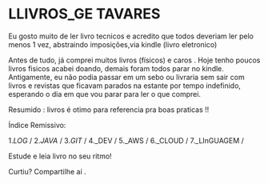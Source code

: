 # LLIVROS_GE TAVARES 
Eu gosto muito  de ler  livro tecnicos e acredito que todos deveriam ler 
pelo menos 1 vez, abstraindo imposições,via  kindle (livro eletronico)

Antes de tudo, já comprei muitos livros (físicos)  e caros . 
Hoje tenho poucos  livros fisicos acabei doando, demais foram 
todos parar no  kindle.
Antigamente, eu não podia passar em um sebo ou livraria sem sair com 
 livros e revistas que ficavam parados na estante por tempo indefinido, 
esperando o dia em que vou parar para ler o que comprei.

Resumido : livros é otimo para referencia pra boas praticas !! 

Índice Remissivo:

1._LOG_   /
2._JAVA_  /
3._GIT_  /
4._DEV /
5._AWS /
6._CLOUD / 
7._LInGUAGEM / 

Estude e leia livro no seu ritmo!

Curtiu? Compartilhe aí .
